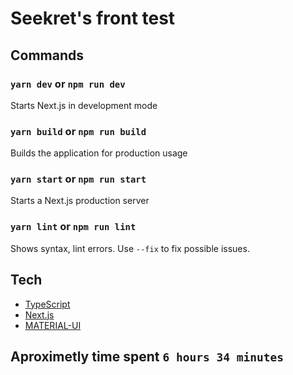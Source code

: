 # Seekret's front test

## Commands

### `yarn dev` or `npm run dev`

Starts Next.js in development mode

### `yarn build` or `npm run build`

Builds the application for production usage

### `yarn start` or `npm run start`

Starts a Next.js production server

### `yarn lint` or `npm run lint`

Shows syntax, lint errors. Use `--fix` to fix possible issues.

## Tech

- [TypeScript](https://www.typescriptlang.org/)
- [Next.js](https://nextjs.org/)
- [MATERIAL-UI](https://material-ui.com/)

## Aproximetly time spent `6 hours 34 minutes`